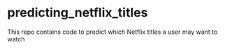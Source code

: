 # predicting_netflix_titles
This repo contains code to predict which Netflix titles a user may want to watch
